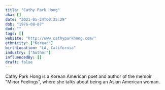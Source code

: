 ```yaml
---
title: "Cathy Park Hong"
aka: []
date: "2021-05-24T00:25:29"
dob: "1976-08-07"
dod: ""
tags: []
website: "http://www.cathyparkhong.com/"
ethnicity: ["Korean"]
birthLocation: "LA, California"
industry: ["Author"]
influencedBy: []
draft: false
---
```


Cathy Park Hong is a Korean American poet and author of the memoir "Minor Feelings", where she talks about being an Asian American woman.

